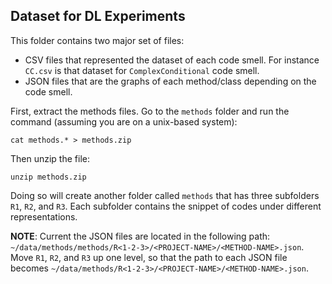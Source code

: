 ## Dataset for DL Experiments

This folder contains two major set of files:
- CSV files that represented the dataset of each code smell. For instance `CC.csv` is that dataset for `ComplexConditional` code smell.
- JSON files that are the graphs of each method/class depending on the code smell.

First, extract the methods files. Go to the `methods` folder and run the command (assuming you are on a unix-based system): 

`cat methods.* > methods.zip`

Then unzip the file: 

`unzip methods.zip`

Doing so will create another folder called `methods` that has three subfolders `R1`, `R2`, and `R3`. Each subfolder contains the snippet of codes under different representations.  

**NOTE**: Current the JSON files are located in the following path: `~/data/methods/methods/R<1-2-3>/<PROJECT-NAME>/<METHOD-NAME>.json`. Move `R1`, `R2`, and `R3` up one level, so that the path to each JSON file becomes `~/data/methods/R<1-2-3>/<PROJECT-NAME>/<METHOD-NAME>.json`.

